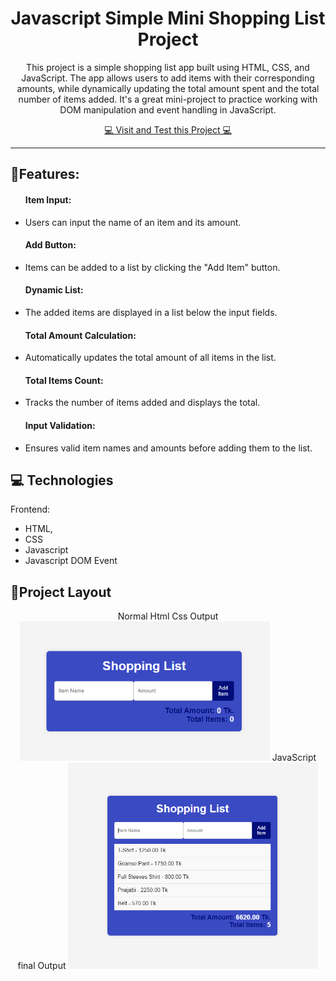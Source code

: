 <h1 align="center">Javascript Simple Mini Shopping List Project</h1>

<p align="center">This project is a simple shopping list app built using HTML, CSS, and JavaScript. The app allows users to add items with their corresponding amounts, while dynamically updating the total amount spent and the total number of items added. It's a great mini-project to practice working with DOM manipulation and event handling in JavaScript. </p>
<p align="center">
    <a href="https://rehan606.github.io/JavaScript-Shopping-List-Mini-Project-/ ">💻 Visit and Test this Project 💻 </a>
</p> 
<hr>

<h2>🎨Features:</h2>
<ul>
  <h4>Item Input:</h4>
  <li> Users can input the name of an item and its amount.</li>
  
  <h4>Add Button:</h4>
  <li> Items can be added to a list by clicking the "Add Item" button.</li>
  
  <h4>Dynamic List:</h4>
  <li> The added items are displayed in a list below the input fields.</li>
  
  <h4>Total Amount Calculation:</h4>
  <li> Automatically updates the total amount of all items in the list.</li>
  
  <h4>Total Items Count: </h4>
  <li>Tracks the number of items added and displays the total.</li>
  
  <h4>Input Validation:</h4>
  <li> Ensures valid item names and amounts before adding them to the list.</li>
</ul>

<h2 id="technologies">💻 Technologies</h2>

Frontend: 
- HTML, 
- CSS
- Javascript
- Javascript DOM Event

<h2 id="layout">🎨Project Layout</h2>

<p align="center">
<span>Normal Html Css Output</span>
<img src="https://github.com/rehan606/JavaScript-Shopping-List-Mini-Project-/blob/main/Project-image/Normal.png?raw=true" border="0" width="400px">
<span>JavaScript final Output</span>
<img src="https://github.com/rehan606/JavaScript-Shopping-List-Mini-Project-/blob/main/Project-image/Output.png?raw=true" border="0" width="400px">

</p>
